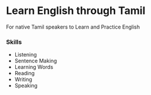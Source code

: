 # Learn English through Tamil
For native Tamil speakers to Learn and Practice English

### Skills
- Listening
- Sentence Making
- Learning Words
- Reading
- Writing
- Speaking
